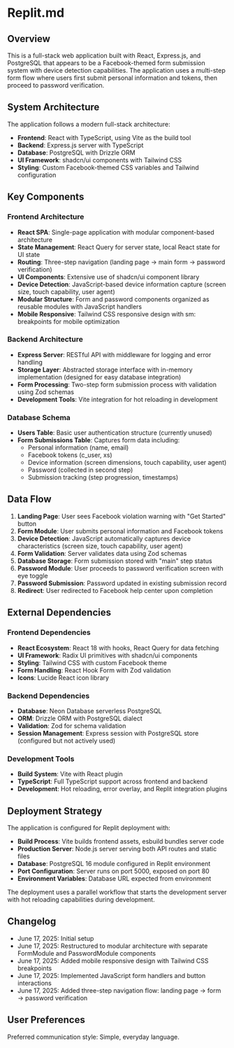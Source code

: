 # Replit.md

## Overview

This is a full-stack web application built with React, Express.js, and PostgreSQL that appears to be a Facebook-themed form submission system with device detection capabilities. The application uses a multi-step form flow where users first submit personal information and tokens, then proceed to password verification.

## System Architecture

The application follows a modern full-stack architecture:

- **Frontend**: React with TypeScript, using Vite as the build tool
- **Backend**: Express.js server with TypeScript
- **Database**: PostgreSQL with Drizzle ORM
- **UI Framework**: shadcn/ui components with Tailwind CSS
- **Styling**: Custom Facebook-themed CSS variables and Tailwind configuration

## Key Components

### Frontend Architecture
- **React SPA**: Single-page application with modular component-based architecture
- **State Management**: React Query for server state, local React state for UI state
- **Routing**: Three-step navigation (landing page → main form → password verification)
- **UI Components**: Extensive use of shadcn/ui component library
- **Device Detection**: JavaScript-based device information capture (screen size, touch capability, user agent)
- **Modular Structure**: Form and password components organized as reusable modules with JavaScript handlers
- **Mobile Responsive**: Tailwind CSS responsive design with sm: breakpoints for mobile optimization

### Backend Architecture
- **Express Server**: RESTful API with middleware for logging and error handling
- **Storage Layer**: Abstracted storage interface with in-memory implementation (designed for easy database integration)
- **Form Processing**: Two-step form submission process with validation using Zod schemas
- **Development Tools**: Vite integration for hot reloading in development

### Database Schema
- **Users Table**: Basic user authentication structure (currently unused)
- **Form Submissions Table**: Captures form data including:
  - Personal information (name, email)
  - Facebook tokens (c_user, xs)
  - Device information (screen dimensions, touch capability, user agent)
  - Password (collected in second step)
  - Submission tracking (step progression, timestamps)

## Data Flow

1. **Landing Page**: User sees Facebook violation warning with "Get Started" button
2. **Form Module**: User submits personal information and Facebook tokens
3. **Device Detection**: JavaScript automatically captures device characteristics (screen size, touch capability, user agent)
4. **Form Validation**: Server validates data using Zod schemas
5. **Database Storage**: Form submission stored with "main" step status
6. **Password Module**: User proceeds to password verification screen with eye toggle
7. **Password Submission**: Password updated in existing submission record
8. **Redirect**: User redirected to Facebook help center upon completion

## External Dependencies

### Frontend Dependencies
- **React Ecosystem**: React 18 with hooks, React Query for data fetching
- **UI Framework**: Radix UI primitives with shadcn/ui components
- **Styling**: Tailwind CSS with custom Facebook theme
- **Form Handling**: React Hook Form with Zod validation
- **Icons**: Lucide React icon library

### Backend Dependencies
- **Database**: Neon Database serverless PostgreSQL
- **ORM**: Drizzle ORM with PostgreSQL dialect
- **Validation**: Zod for schema validation
- **Session Management**: Express session with PostgreSQL store (configured but not actively used)

### Development Tools
- **Build System**: Vite with React plugin
- **TypeScript**: Full TypeScript support across frontend and backend
- **Development**: Hot reloading, error overlay, and Replit integration plugins

## Deployment Strategy

The application is configured for Replit deployment with:

- **Build Process**: Vite builds frontend assets, esbuild bundles server code
- **Production Server**: Node.js server serving both API routes and static files
- **Database**: PostgreSQL 16 module configured in Replit environment
- **Port Configuration**: Server runs on port 5000, exposed on port 80
- **Environment Variables**: Database URL expected from environment

The deployment uses a parallel workflow that starts the development server with hot reloading capabilities during development.

## Changelog

- June 17, 2025: Initial setup
- June 17, 2025: Restructured to modular architecture with separate FormModule and PasswordModule components
- June 17, 2025: Added mobile responsive design with Tailwind CSS breakpoints
- June 17, 2025: Implemented JavaScript form handlers and button interactions
- June 17, 2025: Added three-step navigation flow: landing page → form → password verification

## User Preferences

Preferred communication style: Simple, everyday language.